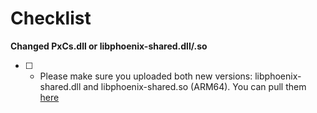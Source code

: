 # Checklist

**Changed PxCs.dll or libphoenix-shared.dll/.so**
* [ ] - Please make sure you uploaded both new versions: libphoenix-shared.dll and libphoenix-shared.so (ARM64). You can pull them [here](https://github.com/GothicKit/phoenix-shared-interface/actions)
